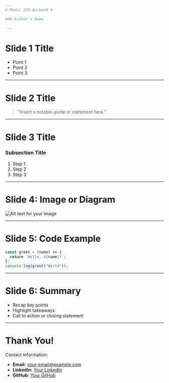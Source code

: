 ```yaml
---
# Modul 295-Backend #

### Author's Name

---
```

# Slide 1 Title

- Point 1
- Point 2
- Point 3

---
# Slide 2 Title

> "Insert a notable quote or statement here."

---
# Slide 3 Title

### Subsection Title

1. Step 1
2. Step 2
3. Step 3

---
# Slide 4: Image or Diagram

![Alt text for your image](image-url-placeholder.jpg)

---
# Slide 5: Code Example

```javascript
const greet = (name) => {
  return `Hello, ${name}!`;
};
console.log(greet("World"));
```

---
# Slide 6: Summary

- Recap key points
- Highlight takeaways
- Call to action or closing statement

---
# Thank You!

Contact Information:
- **Email:** your-email@example.com
- **LinkedIn:** [Your LinkedIn](https://linkedin.com)
- **GitHub:** [Your GitHub](https://github.com)
